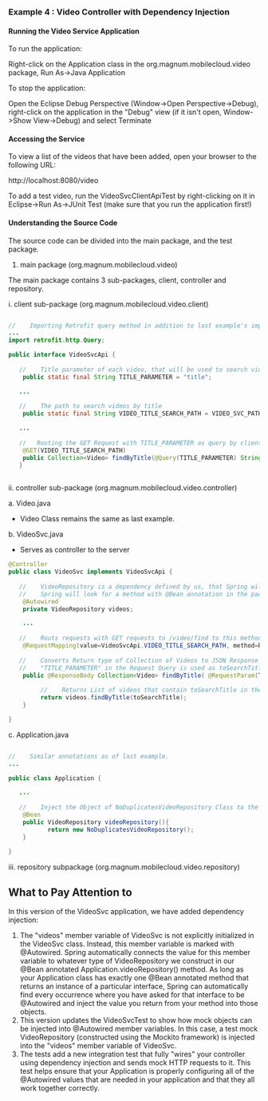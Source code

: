 ### Example 4 : Video Controller with Dependency Injection

#### Running the Video Service Application

To run the application:

Right-click on the Application class in the org.magnum.mobilecloud.video
package, Run As->Java Application

To stop the application:

Open the Eclipse Debug Perspective (Window->Open Perspective->Debug), right-click on
the application in the "Debug" view (if it isn't open, Window->Show View->Debug) and
select Terminate

#### Accessing the Service

To view a list of the videos that have been added, open your browser to the following
URL:

http://localhost:8080/video

To add a test video, run the VideoSvcClientApiTest by right-clicking on it in 
Eclipse->Run As->JUnit Test (make sure that you run the application first!)

#### Understanding the Source Code

The source code can be divided into the main package, and the test package.

1. main package (org.magnum.mobilecloud.video)

The main package contains 3 sub-packages, client, controller and repository.

i. client sub-package (org.magnum.mobilecloud.video.client)

```java

//    Importing Retrofit query method in addition to last example's imports.
... 
import retrofit.http.Query;

public interface VideoSvcApi {
	
   //    Title parameter of each video, that will be used to search videos.
	public static final String TITLE_PARAMETER = "title";

   ...
	
   //    The path to search videos by title
	public static final String VIDEO_TITLE_SEARCH_PATH = VIDEO_SVC_PATH + "/find";

   ... 
	
   //	Routing the GET Request with TITLE_PARAMETER as query by client to findByTitle() method of controller.
	@GET(VIDEO_TITLE_SEARCH_PATH)
	public Collection<Video> findByTitle(@Query(TITLE_PARAMETER) String title);
   }	
   
```

ii. controller sub-package (org.magnum.mobilecloud.video.controller)

a. Video.java
- Video Class remains the same as last example.

b. VideoSvc.java
- Serves as controller to the server

```java
@Controller
public class VideoSvc implements VideoSvcApi {
	
   //    VideoRepository is a dependency defined by us, that Spring will find an implementation for as we used the @Autowired Annotation
   //    Spring will look for a method with @Bean annotation in the package.
	@Autowired
	private VideoRepository videos;

	...
	
   //    Routs requests with GET requests to /video/find to this method.
	@RequestMapping(value=VideoSvcApi.VIDEO_TITLE_SEARCH_PATH, method=RequestMethod.GET)
   
   //    Converts Return type of Collection of Videos to JSON Response Body
   //    "TITLE_PARAMETER" in the Request Query is used as toSearchTitle parameter in the method
	public @ResponseBody Collection<Video> findByTitle( @RequestParam(TITLE_PARAMETER) String toSearchTitle) {
		
         //    Returns List of videos that contain toSearchTitle in their title.
         return videos.findByTitle(toSearchTitle);
	}

}
```

c. Application.java

```java

//    Similar annotations as of last example.
...

public class Application {

   ...
   
   //    Inject the Object of NoDuplicatesVideoRepository Class to the Dependency of Controller which has @Autowired annotation.
	@Bean
	public VideoRepository videoRepository(){
		   return new NoDuplicatesVideoRepository();
	}
	
}
```

iii.  repository subpackage (org.magnum.mobilecloud.video.repository)









## What to Pay Attention to

In this version of the VideoSvc application, we have added dependency injection:

1. The "videos" member variable of VideoSvc is not explicitly initialized in the VideoSvc
   class. Instead, this member variable is marked with @Autowired. Spring automatically
   connects the value for this member variable to whatever type of VideoRepository we
   construct in our @Bean annotated Application.videoRepository() method. As long as
   your Application class has exactly one @Bean annotated method that returns an instance
   of a particular interface, Spring can automatically find every occurrence where you have
   asked for that interface to be @Autowired and inject the value you return from your
   method into those objects. 
2. This version updates the VideoSvcTest to show how mock objects can be injected into
   @Autowired member variables. In this case, a test mock VideoRepository (constructed
   using the Mockito framework) is injected into the "videos" member variable of VideoSvc.
3. The tests add a new integration test that fully "wires" your controller using dependency
   injection and sends mock HTTP requests to it. This test helps ensure that your Application
   is properly configuring all of the @Autowired values that are needed in your application
   and that they all work together correctly.

